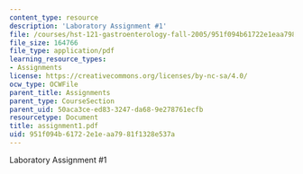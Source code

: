 ```yaml
---
content_type: resource
description: 'Laboratory Assignment #1'
file: /courses/hst-121-gastroenterology-fall-2005/951f094b61722e1eaa7981f1328e537a_assignment1.pdf
file_size: 164766
file_type: application/pdf
learning_resource_types:
- Assignments
license: https://creativecommons.org/licenses/by-nc-sa/4.0/
ocw_type: OCWFile
parent_title: Assignments
parent_type: CourseSection
parent_uid: 50aca3ce-ed83-3247-da68-9e278761ecfb
resourcetype: Document
title: assignment1.pdf
uid: 951f094b-6172-2e1e-aa79-81f1328e537a
---
```

Laboratory Assignment #1